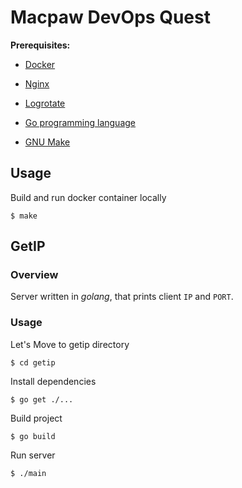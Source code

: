 # Macpaw DevOps Quest

**Prerequisites:**

- [Docker](https://www.docker.com/what-docker)

- [Nginx](https://www.nginx.com/resources/glossary/nginx/)

- [Logrotate](https://linux.die.net/man/8/logrotate)

- [Go programming language](https://golang.org/doc/install)

- [GNU Make](https://www.gnu.org/software/make/)

## Usage

Build and run docker container locally

```
$ make
```

## GetIP

### Overview

Server written in *golang*, that prints client `IP` and  `PORT`.

### Usage

Let's Move to getip directory

```
$ cd getip
```

Install dependencies

```
$ go get ./...
```

Build project

```
$ go build
```

Run server

```
$ ./main
```
